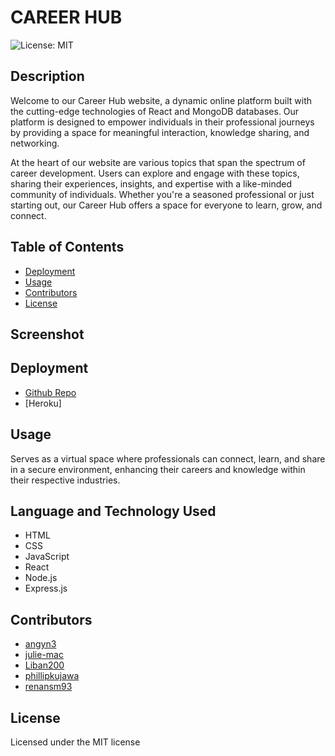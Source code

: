 # CAREER HUB
![License: MIT](https://img.shields.io/badge/License-MIT-yellow.svg)

## Description
Welcome to our Career Hub website, a dynamic online platform built with the cutting-edge technologies of React and MongoDB databases. Our platform is designed to empower individuals in their professional journeys by providing a space for meaningful interaction, knowledge sharing, and networking.

At the heart of our website are various topics that span the spectrum of career development. Users can explore and engage with these topics, sharing their experiences, insights, and expertise with a like-minded community of individuals. Whether you're a seasoned professional or just starting out, our Career Hub offers a space for everyone to learn, grow, and connect.

## Table of Contents

- [Deployment](#deployment)
- [Usage](#usage)
- [Contributors](#contributors)
- [License](#license)

## Screenshot

## Deployment
- [Github Repo](https://github.com/julie-mac/CareerHub)
- [Heroku]

## Usage
Serves as a virtual space where professionals can connect, learn, and share in a secure environment, enhancing their careers and knowledge within their respective industries.

## Language and Technology Used
- HTML
- CSS
- JavaScript
- React
- Node.js
- Express.js

## Contributors
- [angyn3](https://github.com/angyn3)
- [julie-mac](https://github.com/julie-mac)
- [Liban200](https://github.com/Liban200)
- [phillipkujawa](https://github.com/phillipkujawa)
- [renansm93](https://github.com/renansm93)

## License
Licensed under the MIT license 